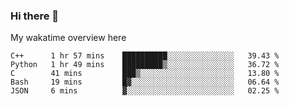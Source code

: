 ### Hi there 👋

<!--
**Jassy930/Jassy930** is a ✨ _special_ ✨ repository because its `README.md` (this file) appears on your GitHub profile.

Here are some ideas to get you started:

- 🔭 I’m currently working on ...
- 🌱 I’m currently learning ...
- 👯 I’m looking to collaborate on ...
- 🤔 I’m looking for help with ...
- 💬 Ask me about ...
- 📫 How to reach me: ...
- 😄 Pronouns: ...
- ⚡ Fun fact: ...
-->

My wakatime overview here
<!--START_SECTION:waka-->
```text
C++      1 hr 57 mins    ██████████░░░░░░░░░░░░░░░   39.43 % 
Python   1 hr 49 mins    █████████▒░░░░░░░░░░░░░░░   36.72 % 
C        41 mins         ███▒░░░░░░░░░░░░░░░░░░░░░   13.80 % 
Bash     19 mins         █▓░░░░░░░░░░░░░░░░░░░░░░░   06.64 % 
JSON     6 mins          ▓░░░░░░░░░░░░░░░░░░░░░░░░   02.25 % 
```
<!--END_SECTION:waka-->
